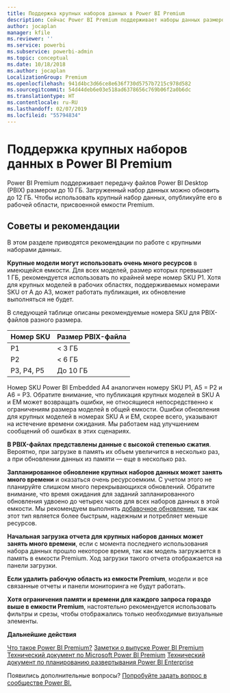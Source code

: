 ```yaml
---
title: Поддержка крупных наборов данных в Power BI Premium
description: Сейчас Power BI Premium поддерживает наборы данных размером до 10 ГБ.
author: jocaplan
manager: kfile
ms.reviewer: ''
ms.service: powerbi
ms.subservice: powerbi-admin
ms.topic: conceptual
ms.date: 10/18/2018
ms.author: jocaplan
LocalizationGroup: Premium
ms.openlocfilehash: 941d4bc3d66ce8e636f730d5757b7215c978d582
ms.sourcegitcommit: 54d44deb6e03e518ad6378656c769b06f2a0b6dc
ms.translationtype: HT
ms.contentlocale: ru-RU
ms.lasthandoff: 02/07/2019
ms.locfileid: "55794834"
---
```

# <a name="power-bi-premium-support-for-large-datasets"></a>Поддержка крупных наборов данных в Power BI Premium

Power BI Premium поддерживает передачу файлов Power BI Desktop (PBIX) размером до 10 ГБ. Загруженный набор данных можно обновить до 12 ГБ. Чтобы использовать крупный набор данных, опубликуйте его в рабочей области, присвоенной емкости Premium.
 
## <a name="best-practices"></a>Советы и рекомендации

В этом разделе приводятся рекомендации по работе с крупными наборами данных.

**Крупные модели могут использовать очень много ресурсов** в имеющейся емкости. Для всех моделей, размер которых превышает 1 ГБ, рекомендуется использовать по крайней мере номер SKU P1. Хотя для крупных моделей в рабочих областях, поддерживаемых номерами SKU от A до A3, может работать публикация, их обновление выполняться не будет.

В следующей таблице описаны рекомендуемые номера SKU для PBIX-файлов разного размера.

   |Номер SKU  |Размер PBIX-файла   |
   |---------|---------|
   |P1    | < 3 ГБ        |
   |P2    | < 6 ГБ        |
   |P3, P4, P5    | До 10 ГБ   |

Номер SKU Power BI Embedded A4 аналогичен номеру SKU P1, A5 = P2 и A6 = P3. Обратите внимание, что публикация крупных моделей в SKU A и EM может возвращать ошибки, не относящиеся непосредственно к ограничениям размера моделей в общей емкости. Ошибки обновления для крупных моделей в номерах SKU A и EM, скорее всего, указывают на истечение времени ожидания. Мы работаем над улучшением сообщений об ошибках в этих сценариях.

**В PBIX-файлах представлены данные с высокой степенью сжатия**. Вероятно, при загрузке в память их объем увеличится в несколько раз, а при обновлении данных из памяти — еще в несколько раз.

**Запланированное обновление крупных наборов данных может занять много времени** и оказаться очень ресурсоемким. С учетом этого не планируйте слишком много перекрывающихся обновлений. Обратите внимание, что время ожидания для заданий запланированного обновления удвоено до четырех часов для всех наборов данных в этой емкости. Мы рекомендуем выполнять [добавочное обновление](service-premium-incremental-refresh.md), так как этот тип является более быстрым, надежным и потребляет меньше ресурсов.

**Начальная загрузка отчета для крупных наборов данных может занять много времени**, если с момента последнего использования набора данных прошло некоторое время, так как модель загружается в память в емкости Premium. Ход загрузки такого отчета отображается на панели загрузки.

**Если удалить рабочую область из емкости Premium**, модели и все связанные отчеты и панели мониторинга не будут работать.

**Хотя ограничения памяти и времени для каждого запроса гораздо выше в емкости Premium**, настоятельно рекомендуется использовать фильтры и срезы, чтобы отображались только необходимые визуальные элементы.

**Дальнейшие действия**

[Что такое Power BI Premium?](service-premium.md)
[Заметки о выпуске Power BI Premium](service-premium-release-notes.md)
[Технический документ по Microsoft Power BI Premium](https://aka.ms/pbipremiumwhitepaper)
[Технический документ по планированию развертывания Power BI Enterprise](https://aka.ms/pbienterprisedeploy)

Появились дополнительные вопросы? [Попробуйте задать вопрос в сообществе Power BI.](https://community.powerbi.com/)
